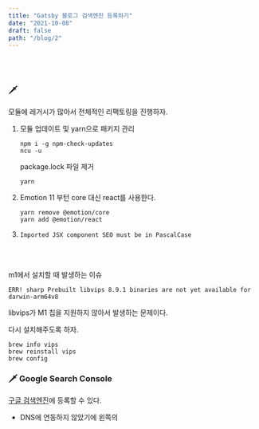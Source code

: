 ```yaml
---
title: "Gatsby 블로그 검색엔진 등록하기"
date: "2021-10-08"
draft: false
path: "/blog/2"
---
```


<br>
<br>

### 🗡

모듈에 레거시가 많아서 전체적인 리팩토링을 진행하자.

1. 모듈 업데이트 및 yarn으로 패키지 관리
    ```shell
    npm i -g npm-check-updates
    ncu -u
    ```
    package.lock 파일 제거
    ```shell
    yarn
    ```
2. Emotion 11 부턴 core 대신 react를 사용한다.
    ```
    yarn remove @emotion/core
    yarn add @emotion/react
    ```
3. `Imported JSX component SEO must be in PascalCase`

    


<br>
<br>

m1에서 설치할 때 발생하는 이슈
```
ERR! sharp Prebuilt libvips 8.9.1 binaries are not yet available for darwin-arm64v8
```
libvips가 M1 칩을 지원하지 않아서 발생하는 문제이다.

다시 설치해주도록 하자.
```
brew info vips
brew reinstall vips
brew config
```


### 🗡 Google Search Console

[구글 검색엔진](https://search.google.com/search-console/welcome?utm_source=about-page)에 등록할 수 있다.

- DNS에 연동하지 않았기에 왼쪽의 
